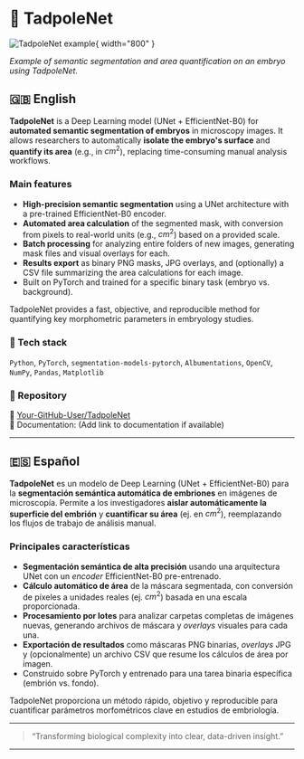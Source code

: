 # 🔬 TadpoleNet

![TadpoleNet example](../assets/tadpolenet_overlay_example.jpg){ width="800" }

*Example of semantic segmentation and area quantification on an embryo using TadpoleNet.*

## 🇬🇧 English
**TadpoleNet** is a Deep Learning model (UNet + EfficientNet-B0) for **automated semantic segmentation of embryos** in microscopy images.
It allows researchers to automatically **isolate the embryo's surface** and **quantify its area** (e.g., in $cm^2$), replacing time-consuming manual analysis workflows.

### Main features
- **High-precision semantic segmentation** using a UNet architecture with a pre-trained EfficientNet-B0 encoder.
- **Automated area calculation** of the segmented mask, with conversion from pixels to real-world units (e.g., $cm^2$) based on a provided scale.
- **Batch processing** for analyzing entire folders of new images, generating mask files and visual overlays for each.
- **Results export** as binary PNG masks, JPG overlays, and (optionally) a CSV file summarizing the area calculations for each image.
- Built on PyTorch and trained for a specific binary task (embryo vs. background).

TadpoleNet provides a fast, objective, and reproducible method for quantifying key morphometric parameters in embryology studies.

### 🧩 Tech stack
`Python`, `PyTorch`, `segmentation-models-pytorch`, `Albumentations`, `OpenCV`, `NumPy`, `Pandas`, `Matplotlib`

### 📂 Repository
🔗 [Your-GitHub-User/TadpoleNet](https://github.com/Your-GitHub-User/TadpoleNet)  
📘 Documentation: (Add link to documentation if available)

---

## 🇪🇸 Español
**TadpoleNet** es un modelo de Deep Learning (UNet + EfficientNet-B0) para la **segmentación semántica automática de embriones** en imágenes de microscopía.
Permite a los investigadores **aislar automáticamente la superficie del embrión** y **cuantificar su área** (ej. en $cm^2$), reemplazando los flujos de trabajo de análisis manual.

### Principales características
- **Segmentación semántica de alta precisión** usando una arquitectura UNet con un *encoder* EfficientNet-B0 pre-entrenado.
- **Cálculo automático de área** de la máscara segmentada, con conversión de píxeles a unidades reales (ej. $cm^2$) basada en una escala proporcionada.
- **Procesamiento por lotes** para analizar carpetas completas de imágenes nuevas, generando archivos de máscara y *overlays* visuales para cada una.
- **Exportación de resultados** como máscaras PNG binarias, *overlays* JPG y (opcionalmente) un archivo CSV que resume los cálculos de área por imagen.
- Construido sobre PyTorch y entrenado para una tarea binaria específica (embrión vs. fondo).

TadpoleNet proporciona un método rápido, objetivo y reproducible para cuantificar parámetros morfométricos clave en estudios de embriología.

---

> “Transforming biological complexity into clear, data-driven insight.”

---
